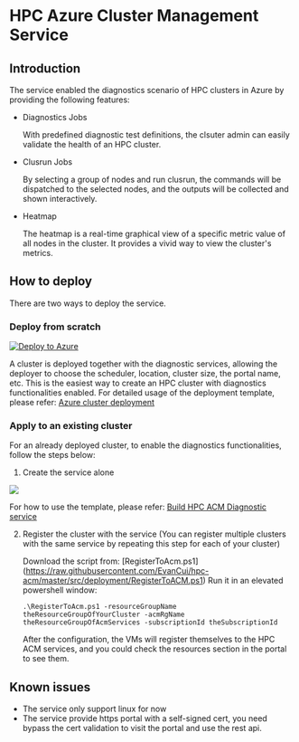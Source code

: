 # HPC Azure Cluster Management Service

## Introduction

The service enabled the diagnostics scenario of HPC clusters in Azure by providing the following features:

* Diagnostics Jobs

   With predefined diagnostic test definitions, the clsuter admin can easily validate the health of an HPC cluster.

* Clusrun Jobs

   By selecting a group of nodes and run clusrun, the commands will be dispatched to the selected nodes, and the outputs will be collected and shown interactively.

* Heatmap

   The heatmap is a real-time graphical view of a specific metric value of all nodes in the cluster. It provides a vivid way to view the cluster's metrics.

## How to deploy
There are two ways to deploy the service.
### Deploy from scratch

   <a href="https://portal.azure.com/#create/Microsoft.Template/uri/https%3A%2F%2Fraw.githubusercontent.com%2FEvanCui%2Fazure-hpc%2Fmaster%2FTemplates%2Fhpc-cluster%2Fazuredeploy.json" target="_blank">
      <img alt="Deploy to Azure" src="http://azuredeploy.net/deploybutton.png"/>
   </a>

   A cluster is deployed together with the diagnostic services, allowing the deployer to choose the scheduler, location, cluster size, the portal name, etc.
   This is the easiest way to create an HPC cluster with diagnostics functionalities enabled.
   For detailed usage of the deployment template, please refer: [Azure cluster deployment](https://github.com/EvanCui/azure-hpc/blob/master/Templates/hpc-cluster/README.md)
### Apply to an existing cluster
For an already deployed cluster, to enable the diagnostics functionalities, follow the steps below:
1. Create the service alone

   <a href="https://portal.azure.com/#create/Microsoft.Template/uri/https%3A%2F%2Fraw.githubusercontent.com%2FEvanCui%2Fhpc-acm%2Fmaster%2Fsrc%2Fdeployment%2Ftemplate%2Ftemplate.json" target="_blank">
  <img src="http://azuredeploy.net/deploybutton.png"/>
</a>

   For how to use the template, please refer: [Build HPC ACM Diagnostic service](https://github.com/EvanCui/hpc-acm/blob/master/src/deployment/template/README.md)
   
2. Register the cluster with the service (You can register multiple clusters with the same service by repeating this step for each of your cluster)

   Download the script from: [RegisterToAcm.ps1] (https://raw.githubusercontent.com/EvanCui/hpc-acm/master/src/deployment/RegisterToACM.ps1)
   Run it in an elevated powershell window:
   ```
   .\RegisterToAcm.ps1 -resourceGroupName theResourceGroupOfYourCluster -acmRgName theResourceGroupOfAcmServices -subscriptionId theSubscriptionId
   ```

   After the configuration, the VMs will register themselves to the HPC ACM services, and you could check the resources section in the portal to see them.

## Known issues
* The service only support linux for now
* The service provide https portal with a self-signed cert, you need bypass the cert validation to visit the portal and use the rest api.
